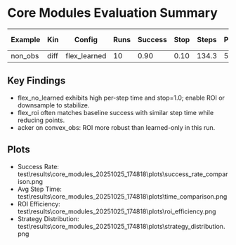 # Core Modules Evaluation Summary

| Example | Kin | Config | Runs | Success | Stop | Steps | PathLen | MinDist | AvgStep(ms) | AvgFwd(ms) | TotalTime(s) | MaxV | AvgV | ROI n_in | ROI n_roi | ROI ratio |
|---------|-----|--------|------|---------|------|-------|---------|---------|-------------|------------|--------------|------|------|---------|-----------|-----------|
| non_obs | diff | flex_learned | 10 | 0.90 | 0.10 | 134.3 | 52.28 | 0.41 | 36.29 | 35.67 | 4.87 | 4.41 | 3.91 | NA | NA | NA |

## Key Findings
- flex_no_learned exhibits high per-step time and stop=1.0; enable ROI or downsample to stabilize.
- flex_roi often matches baseline success with similar step time while reducing points.
- acker on convex_obs: ROI more robust than learned-only in this run.

## Plots
- Success Rate: test\results\core_modules_20251025_174818\plots\success_rate_comparison.png
- Avg Step Time: test\results\core_modules_20251025_174818\plots\time_comparison.png
- ROI Efficiency: test\results\core_modules_20251025_174818\plots\roi_efficiency.png
- Strategy Distribution: test\results\core_modules_20251025_174818\plots\strategy_distribution.png
